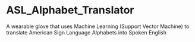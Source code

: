 # ASL_Alphabet_Translator
A wearable glove that uses Machine Learning (Support Vector Machine) to translate American Sign Language Alphabets into Spoken English
